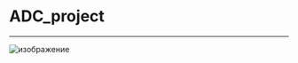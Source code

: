 # ADC_project
--------------
![изображение](https://github.com/user-attachments/assets/9d640038-b9b0-4636-a8f8-431ea0d80c8a)
